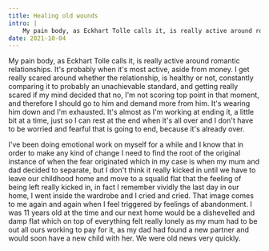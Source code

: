 ```yaml
---
title: Healing old wounds
intro: |
    My pain body, as Eckhart Tolle calls it, is really active around romantic relationships. It's probably when it's most active, aside from money.
date: 2021-10-04
---
```


My pain body, as Eckhart Tolle calls it, is really active around romantic relationships. It's probably when it's most active, aside from money. I get really scared around whether the relationship, is healthy or not, constantly comparing it to probably an unachievable standard, and getting really scared if my mind decided that no, I'm not scoring top point in that moment, and therefore I should go to him and demand more from him. It's wearing him down and I'm exhausted. It's almost as I'm working at ending it, a little bit at a time, just so I can rest at the end when it's all over and I don't have to be worried and fearful that is going to end, because it's already over.

I've been doing emotional work on myself for a while and I know that in order to make any kind of change I need to find the root of the original instance of when the fear originated which in my case is when my mum and dad decided to separate, but I don't think it really kicked in until we have to leave our childhood home and move to a squalid flat that the feeling of being left really kicked in, in fact I remember vividly the last day in our home, I went inside the wardrobe and I cried and cried. That image comes to me again and again when I feel triggered by feelings of abandonment. I was 11 years old at the time and our next home would be a dishevelled and damp flat which on top of everything felt really lonely as my mum had to be out all ours working to pay for it, as my dad had found a new partner and would soon have a new child with her. We were old news very quickly.
